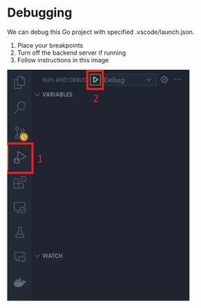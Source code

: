 # Debugging

We can debug this Go project with specified .vscode/launch.json.

1. Place your breakpoints
2. Turn off the backend server if running
3. Follow instructions in this image

![alt text](README.png)